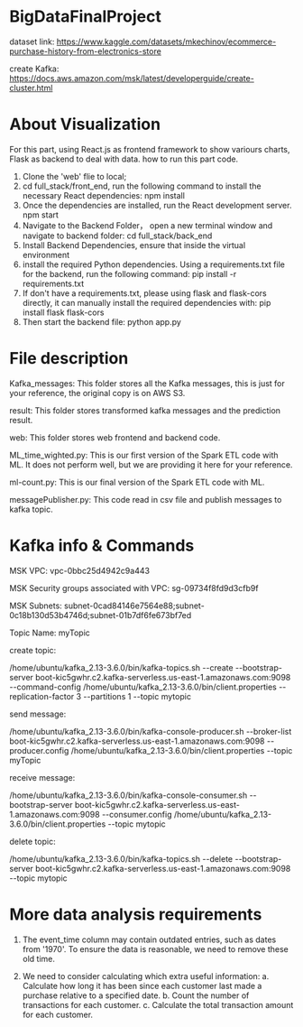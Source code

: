 # BigDataFinalProject

dataset link: https://www.kaggle.com/datasets/mkechinov/ecommerce-purchase-history-from-electronics-store

create Kafka: https://docs.aws.amazon.com/msk/latest/developerguide/create-cluster.html

# About Visualization
For this part, using React.js as frontend framework to show variours charts, Flask as backend to deal with data.
how to run this part code. 
1. Clone the 'web' flie to local;
2. cd full_stack/front_end, run the following command to install the necessary React dependencies:
   npm install
3. Once the dependencies are installed, run the React development server.
   npm start
4. Navigate to the Backend Folder， open a new terminal window and navigate to backend folder: 
   cd full_stack/back_end
5. Install Backend Dependencies, ensure that inside the virtual environment
6. install the required Python dependencies. Using a requirements.txt file for the backend, run the following command: 
   pip install -r requirements.txt
7. If don't have a requirements.txt, please using flask and flask-cors directly, it can manually install the required dependencies with:
   pip install flask flask-cors
8. Then start the backend file: python app.py

# File description
Kafka_messages: This folder stores all the Kafka messages, this is just for your reference, the original copy is on AWS S3.

result: This folder stores transformed kafka messages and the prediction result.

web: This folder stores web frontend and backend code.

ML_time_wighted.py: This is our first version of the Spark ETL code with ML. It does not perform well, but we are providing it here for your reference.

ml-count.py: This is our final version of the Spark ETL code with ML. 

messagePublisher.py: This code read in csv file and publish messages to kafka topic.


# Kafka info & Commands

MSK VPC: vpc-0bbc25d4942c9a443

MSK Security groups associated with VPC: sg-09734f8fd9d3cfb9f

MSK Subnets: subnet-0cad84146e7564e88;subnet-0c18b130d53b4746d;subnet-01b7df6fe673bf7ed

Topic Name: myTopic

create topic:

/home/ubuntu/kafka_2.13-3.6.0/bin/kafka-topics.sh --create --bootstrap-server boot-kic5gwhr.c2.kafka-serverless.us-east-1.amazonaws.com:9098 --command-config /home/ubuntu/kafka_2.13-3.6.0/bin/client.properties --replication-factor 3 --partitions 1 --topic mytopic

send message:

/home/ubuntu/kafka_2.13-3.6.0/bin/kafka-console-producer.sh --broker-list boot-kic5gwhr.c2.kafka-serverless.us-east-1.amazonaws.com:9098 --producer.config /home/ubuntu/kafka_2.13-3.6.0/bin/client.properties --topic myTopic

receive message:

/home/ubuntu/kafka_2.13-3.6.0/bin/kafka-console-consumer.sh --bootstrap-server boot-kic5gwhr.c2.kafka-serverless.us-east-1.amazonaws.com:9098 --consumer.config /home/ubuntu/kafka_2.13-3.6.0/bin/client.properties --topic mytopic

delete topic:

/home/ubuntu/kafka_2.13-3.6.0/bin/kafka-topics.sh --delete --bootstrap-server boot-kic5gwhr.c2.kafka-serverless.us-east-1.amazonaws.com:9098 --topic mytopic


# More data analysis requirements
1. The event_time column may contain outdated entries, such as dates from '1970'. 
   To ensure the data is reasonable, we need to remove these old time.


2. We need to consider calculating which extra useful information:
a. Calculate how long it has been since each customer last made a purchase relative to a specified date.
b. Count the number of transactions for each customer.
c. Calculate the total transaction amount for each customer.

